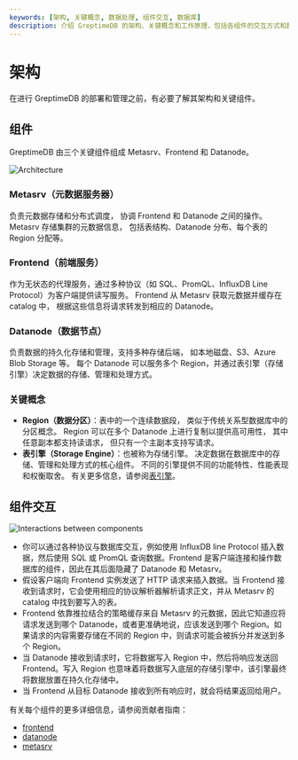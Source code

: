 ```yaml
---
keywords: [架构, 关键概念, 数据处理, 组件交互, 数据库]
description: 介绍 GreptimeDB 的架构、关键概念和工作原理，包括各组件的交互方式和数据处理流程。
---
```


# 架构

在进行 GreptimeDB 的部署和管理之前，有必要了解其架构和关键组件。

## 组件

GreptimeDB 由三个关键组件组成 Metasrv、Frontend 和 Datanode。

![Architecture](/architecture-3.png)

### Metasrv（元数据服务器）

负责元数据存储和分布式调度，
协调 Frontend 和 Datanode 之间的操作。
Metasrv 存储集群的元数据信息，
包括表结构、Datanode 分布、每个表的 Region 分配等。

### Frontend（前端服务）

作为无状态的代理服务，通过多种协议（如 SQL、PromQL、InfluxDB Line Protocol）为客户端提供读写服务。
Frontend 从 Metasrv 获取元数据并缓存在 catalog 中，
根据这些信息将请求转发到相应的 Datanode。

### Datanode（数据节点）

负责数据的持久化存储和管理，支持多种存储后端，
如本地磁盘、S3、Azure Blob Storage 等。
每个 Datanode 可以服务多个 Region，并通过表引擎（存储引擎）决定数据的存储、管理和处理方式。

### 关键概念

- **Region（数据分区）**：表中的一个连续数据段，
  类似于传统关系型数据库中的分区概念。
  Region 可以在多个 Datanode 上进行复制以提供高可用性，
  其中任意副本都支持读请求，
  但只有一个主副本支持写请求。
- **表引擎（Storage Engine）**：也被称为存储引擎。
  决定数据在数据库中的存储、管理和处理方式的核心组件。
  不同的引擎提供不同的功能特性、性能表现和权衡取舍。
  有关更多信息，请参阅[表引擎](/reference/about-greptimedb-engines.md)。

## 组件交互

![Interactions between components](/how-it-works.png)

- 你可以通过各种协议与数据库交互，例如使用 InfluxDB line Protocol 插入数据，然后使用 SQL 或 PromQL 查询数据。Frontend 是客户端连接和操作数据库的组件，因此在其后面隐藏了 Datanode 和 Metasrv。
- 假设客户端向 Frontend 实例发送了 HTTP 请求来插入数据。当 Frontend 接收到请求时，它会使用相应的协议解析器解析请求正文，并从 Metasrv 的 catalog 中找到要写入的表。
- Frontend 依靠推拉结合的策略缓存来自 Metasrv 的元数据，因此它知道应将请求发送到哪个 Datanode，或者更准确地说，应该发送到哪个 Region。如果请求的内容需要存储在不同的 Region 中，则请求可能会被拆分并发送到多个 Region。
- 当 Datanode 接收到请求时，它将数据写入 Region 中，然后将响应发送回 Frontend。写入 Region 也意味着将数据写入底层的存储引擎中，该引擎最终将数据放置在持久化存储中。
- 当 Frontend 从目标 Datanode 接收到所有响应时，就会将结果返回给用户。

有关每个组件的更多详细信息，请参阅贡献者指南：

- [frontend][1]
- [datanode][2]
- [metasrv][3]

[1]: /contributor-guide/frontend/overview.md
[2]: /contributor-guide/datanode/overview.md
[3]: /contributor-guide/metasrv/overview.md
